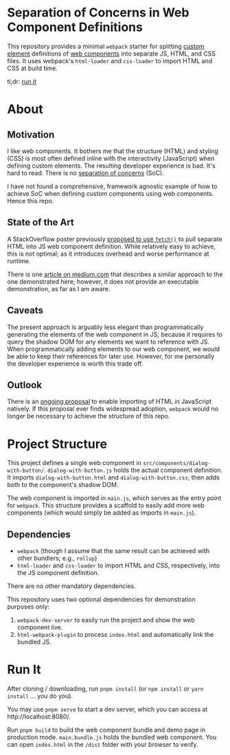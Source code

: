 # Separation of Concerns in Web Component Definitions
This repository provides a minimal `webpack` starter for splitting [custom element](https://developer.mozilla.org/en-US/docs/Web/API/Web_components/Using_custom_elements) definitions of [web components](https://developer.mozilla.org/en-US/docs/Web/API/Web_components) into separate JS, HTML, and CSS files. It uses webpack's `html-loader` and `css-loader` to import HTML and CSS at build time.

tl;dr: [run it](#run-it)

# About
## Motivation
I like web components. It bothers me that the structure (HTML) and styling (CSS) is most often defined inline with the interactivity (JavaScript) when defining custom elements. The resulting developer experience is bad. It's hard to read. There is no [separation of concerns](https://en.wikipedia.org/wiki/Separation_of_concerns) (SoC).

I have not found a comprehensive, framework agnostic example of how to achieve SoC when defining custom components using web components. Hence this repo.

## State of the Art
A StackOverflow poster previously [proposed to use `fetch()`](https://stackoverflow.com/questions/55080103/how-to-separate-web-components-to-individual-files-and-load-them) to pull separate HTML into JS web component definition. While relatively easy to achieve, this is not optimal; as it introduces overhead and worse performance at runtime.

There is one [article on medium.com](https://roshan-khandelwal.medium.com/web-components-c7aef23fe478) that describes a similar approach to the one demonstrated here; however, it does not provide an executable demonstration, as far as I am aware.

## Caveats
The present approach is arguably less elegant than programmatically generating the elements of the web component in JS; because it requires to query the shadow DOM for any elements we want to reference with JS. When programmatically adding elements to our web component, we would be able to keep their references for later use. However, for me personally the developer experience is worth this trade off.

## Outlook
There is an [ongoing proposal](https://github.com/WICG/webcomponents/blob/gh-pages/proposals/html-modules-explainer.md) to enable importing of HTML in JavaScript natively. If this proposal ever finds widespread adoption, `webpack` would no longer be necessary to achieve the structure of this repo.

# Project Structure
This project defines a single web component in `src/components/dialog-with-button/`. `dialog-with-button.js` holds the actual component definition. It imports `dialog-with-button.html` and `dialog-with-button.css`; then adds both to the component's shadow DOM.

The web component is imported in `main.js`, which serves as the entry point for `webpack`. This structure provides a scaffold to easily add more web components (which would simply be added as imports in `main.js`).

## Dependencies
- `webpack` (though I assume that the same result can be achieved with other bundlers; e.g., `rollup`)
- `html-loader` and `css-loader` to import HTML and CSS, respectively, into the JS component definition.

There are no other mandatory dependencies.

This repository uses two optional dependencies for demonstration purposes only:
1. `webpack-dev-server` to easily run the project and show the web component live.
1. `html-webpack-plugin` to process `index.html` and automatically link the bundled JS.

# Run It
After cloning / downloading, run `pnpm install` (or `npm install` or `yarn install` ... you do you).

You may use `pnpm serve` to start a dev server, which you can access at http://localhost:8080/.

Run `pnpm build` to build the web component bundle and demo page in production mode. `main.bundle.js` holds the bundled web component. You can open `index.html` in the `/dist` folder with your browser to verify.
